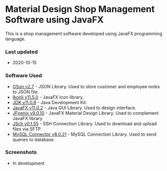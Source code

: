 # Material Design Shop Management Software using JavaFX
This is a shop management software developed using JavaFX programming language.   
### Last updated
* 2020-10-15

### Software Used
  * [GSon v2.7](https://github.com/google/gson) - JSON Library. Used to store customer and employee notes to JSON file.
  * [Ikonli v11.5.0](https://github.com/kordamp/ikonli) - JavaFX Icon library.
  * [JDK v11.0.8](https://github.com/openjdk/jdk) - Java Development Kit.
  * [JavaFX v11.0.2](https://github.com/openjdk/jfx) - Java GUI Library. Used to design interface.
  * [JFoenix v9.0.10](https://github.com/jfoenixadmin/JFoenix) - JavaFX Material Design Library. Used to complement JavaFX library.
  * [JSch v0.1.55](https://github.com/is/jsch) - SSH Connection Library. Used to download and upload files via SFTP.
  * [MySQL Connector v8.0.21](https://github.com/mysql/mysql-connector-j) - MySQL Connection Library. Used to send queries to database.

### Screenshots
* In development
